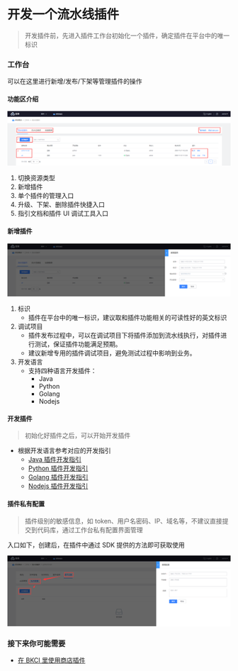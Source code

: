 # 开发一个流水线插件

> 开发插件前，先进入插件工作台初始化一个插件，确定插件在平台中的唯一标识

### 工作台 <a id="&#x5DE5;&#x4F5C;&#x53F0;"></a>

可以在这里进行新增/发布/下架等管理插件的操作

#### 功能区介绍 <a id="&#x529F;&#x80FD;&#x533A;&#x4ECB;&#x7ECD;"></a>

![](../../.gitbook/assets/image%20%2844%29.png)

1. 切换资源类型
2. 新增插件
3. 单个插件的管理入口
4. 升级、下架、删除插件快捷入口
5. 指引文档和插件 UI 调试工具入口

#### 新增插件 <a id="&#x65B0;&#x589E;&#x63D2;&#x4EF6;"></a>

![](../../.gitbook/assets/image%20%2830%29.png)

1. 标识
   * 插件在平台中的唯一标识，建议取和插件功能相关的可读性好的英文标识
2. 调试项目
   * 插件发布过程中，可以在调试项目下将插件添加到流水线执行，对插件进行测试，保证插件功能满足预期。
   * 建议新增专用的插件调试项目，避免测试过程中影响到业务。
3. 开发语言
   * 支持四种语言开发插件：
     * Java
     * Python
     * Golang
     * Nodejs

#### 开发插件 <a id="&#x5F00;&#x53D1;&#x63D2;&#x4EF6;"></a>

> 初始化好插件之后，可以开始开发插件

* 根据开发语言参考对应的开发指引
  * [Java 插件开发指引](https://github.com/ci-plugins/ci-plugins-wiki/blob/master/guide/guide_java.md)
  * [Python 插件开发指引](https://github.com/ci-plugins/ci-plugins-wiki/blob/master/guide/guide_python.md)
  * [Golang 插件开发指引](https://github.com/ci-plugins/ci-plugins-wiki/blob/master/guide/guide_golang.md)
  * [Nodejs 插件开发指引](https://github.com/ci-plugins/ci-plugins-wiki/blob/master/guide/guide_nodejs.md)

#### 插件私有配置 <a id="&#x63D2;&#x4EF6;&#x79C1;&#x6709;&#x914D;&#x7F6E;"></a>

> 插件级别的敏感信息，如 token、用户名密码、IP、域名等，不建议直接提交到代码库，通过工作台私有配置界面管理

入口如下，创建后，在插件中通过 SDK 提供的方法即可获取使用 

![](../../.gitbook/assets/image%20%282%29.png)

### 接下来你可能需要 <a id="&#x63A5;&#x4E0B;&#x6765;&#x4F60;&#x53EF;&#x80FD;&#x9700;&#x8981;"></a>

* [在 BKCI 里使用商店插件](upload-plugin.md)

